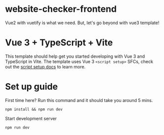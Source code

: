 # website-checker-frontend

Vue2 with vuetify is what we need. But, let's go beyond with vue3 template!

# Vue 3 + TypeScript + Vite

This template should help get you started developing with Vue 3 and TypeScript in Vite. The template uses Vue 3 `<script setup>` SFCs, check out the [script setup docs](https://v3.vuejs.org/api/sfc-script-setup.html#sfc-script-setup) to learn more.

# Set up guide

First time here? Run this command and it should take you around 5 mins.

```
npm install && npm run dev
```

Start development server

```
npm run dev
```
